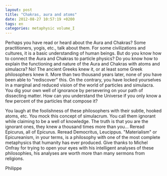 ```yaml
---
layout: post
title: "Chakras, aura and atoms"
date: 2012-08-27 10:57:19 +0200
tags: en
categories: metaphysic volume_I
---
```

Perhaps you have read or heard about the Aura and Chakras? Some practitioners, yogis, etc., talk about them. For some civilizations and cultures, it is a basic understanding of human beings. But do you know how to connect the Aura and Chakras to particle physics? Do you know how to explain the functioning and nature of the Aura and Chakras with atoms and simulacra? No! The ancient Greeks knew it, or at least some Greek philosophers knew it. More than two thousand years later, none of you have been able to "rediscover" this. On the contrary, you have locked yourselves in a marginal and reduced vision of the world of particles and simulacra. You dig your own well of ignorance by persevering on your path of dissecting matter. How can you understand the Universe if you only know a few percent of the particles that compose it?

You laugh at the foolishness of these philosophers with their subtle, hooked atoms, etc. You mock this concept of simulacrum. You call them ignorant while claiming to be a well of knowledge. The truth is that you are the ignorant ones, they knew a thousand times more than you... Reread Epicurus, all of Epicurus. Reread Democritus, Leucippus. "Materialism" or Epicureanism, in your terms, is a philosophy with one of the most complete metaphysics that humanity has ever produced. Give thanks to Michel Onfray for trying to open your eyes with his intelligent analyses of these philosophies, his analyses are worth more than many sermons from religions.

Philippe

<!-- 
This work is licensed under the terms of the Creative Commons Attribution-NonCommercial 4.0 International License.
-->